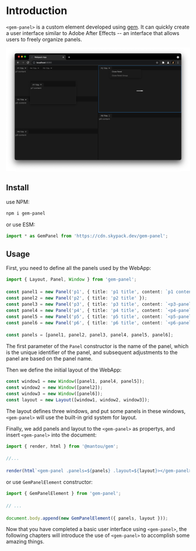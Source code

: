 # Introduction

`<gem-panel>` is a custom element developed using [gem](https://github.com/mantou132/gem). It can quickly create a user interface similar to Adobe After Effects -- an interface that allows users to freely organize panels.

![screenshot](https://raw.githubusercontent.com/mantou132/gem-panel/master/screenshots/style.png)

## Install

use NPM:

```bash
npm i gem-panel
```

or use ESM:

```js
import * as GemPanel from 'https://cdn.skypack.dev/gem-panel';
```

## Usage

First, you need to define all the panels used by the WebApp:

```ts
import { Layout, Panel, Window } from 'gem-panel';

const panel1 = new Panel('p1', { title: 'p1 title', content: `p1 content` });
const panel2 = new Panel('p2', { title: 'p2 title' });
const panel3 = new Panel('p3', { title: 'p3 title', content: `<p3-panel></p3-panel>` });
const panel4 = new Panel('p4', { title: 'p4 title', content: `<p4-panel></p4-panel>` });
const panel5 = new Panel('p5', { title: 'p5 title', content: `<p5-panel></p5-panel>` });
const panel6 = new Panel('p6', { title: 'p6 title', content: `<p6-panel></p6-panel>` });

const panels = [panel1, panel2, panel3, panel4, panel5, panel6];
```

The first parameter of the `Panel` constructor is the name of the panel, which is the unique identifier of the panel, and subsequent adjustments to the panel are based on the panel name.

Then we define the initial layout of the WebApp:

```ts
const window1 = new Window([panel1, panel4, panel5]);
const window2 = new Window([panel2]);
const window3 = new Window([panel6]);
const layout = new Layout([window1, window2, window3]);
```

The layout defines three windows, and put some panels in these windows, `<gem-panel>` will use the built-in grid system for layout.

Finally, we add panels and layout to the `<gem-panel>` as propertys, and insert `<gem-panel>` into the document:

```ts
import { render, html } from '@mantou/gem';

//...

render(html`<gem-panel .panels=${panels} .layout=${layout}></gem-panel>`, document.body);
```

or use `GemPanelElement` constructor:

```ts
import { GemPanelElement } from 'gem-panel';

// ...

document.body.append(new GemPanelElement({ panels, layout }));
```

Now that you have completed a basic user interface using `<gem-panel>`, the following chapters will introduce the use of `<gem-panel>` to accomplish some amazing things.
